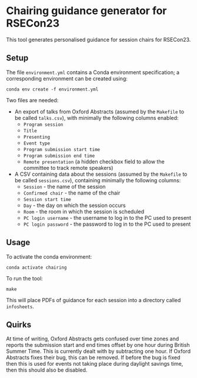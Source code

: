 # Chairing guidance generator for RSECon23

This tool generates personalised guidance for session chairs for RSECon23.

## Setup

The file `environment.yml` contains a Conda environment specification; a corresponding environment can be created using:

    conda env create -f environment.yml

Two files are needed:

* An export of talks from Oxford Abstracts (assumed by the `Makefile` to be called `talks.csv`), with minimally the following columns enabled:
  * `Program session`
  * `Title`
  * `Presenting`
  * `Event type`
  * `Program submission start time`
  * `Program submission end time`
  * `Remote presentation` (a hidden checkbox field to allow the committee to track remote speakers)
* A CSV containing data about the sessions (assumed by the `Makefile` to be called `sessions.csv`), containing minimally the following columns:
  * `Session` - the name of the session
  * `Confirmed chair` - the name of the chair
  * `Session start time`
  * `Day` - the day on which the session occurs
  * `Room` - the room in which the session is scheduled
  * `PC login username` - the username to log in to the PC used to present
  * `PC login password` - the password to log in to the PC used to present


## Usage

To activate the conda environment:

    conda activate chairing

To run the tool:

    make

This will place PDFs of guidance for each session into a directory called `infosheets`.


## Quirks

At time of writing, Oxford Abstracts gets confused over time zones and reports the submission start and end times offset by one hour during British Summer Time. This is currently dealt with by subtracting one hour. If Oxford Abstracts fixes their bug, this can be removed. If before the bug is fixed then this is used for events not taking place during daylight savings time, then this should also be disabled.
